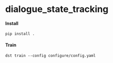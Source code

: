 # dialogue_state_tracking

#### Install

```shell
pip install .
```

#### Train

```
dst train --config configure/config.yaml
```


